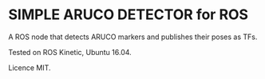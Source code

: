 # SIMPLE ARUCO DETECTOR for ROS

A ROS node that detects ARUCO markers and publishes their poses as TFs.

Tested on ROS Kinetic, Ubuntu 16.04.

Licence MIT.